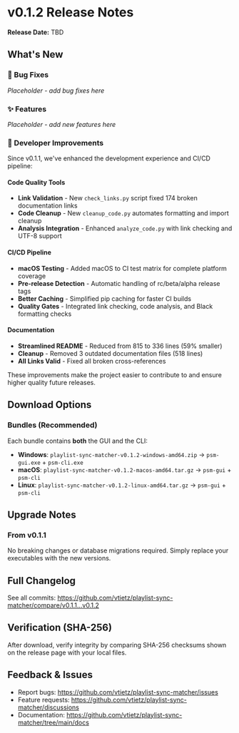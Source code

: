 # v0.1.2 Release Notes

**Release Date:** TBD

## What's New

### 🐛 Bug Fixes

*Placeholder - add bug fixes here*

### ✨ Features

*Placeholder - add new features here*

### 🔧 Developer Improvements

Since v0.1.1, we've enhanced the development experience and CI/CD pipeline:

#### Code Quality Tools
- **Link Validation** - New `check_links.py` script fixed 174 broken documentation links
- **Code Cleanup** - New `cleanup_code.py` automates formatting and import cleanup
- **Analysis Integration** - Enhanced `analyze_code.py` with link checking and UTF-8 support

#### CI/CD Pipeline
- **macOS Testing** - Added macOS to CI test matrix for complete platform coverage
- **Pre-release Detection** - Automatic handling of rc/beta/alpha release tags
- **Better Caching** - Simplified pip caching for faster CI builds
- **Quality Gates** - Integrated link checking, code analysis, and Black formatting checks

#### Documentation
- **Streamlined README** - Reduced from 815 to 336 lines (59% smaller)
- **Cleanup** - Removed 3 outdated documentation files (518 lines)
- **All Links Valid** - Fixed all broken cross-references

These improvements make the project easier to contribute to and ensure higher quality future releases.

## Download Options

### Bundles (Recommended)
Each bundle contains **both** the GUI and the CLI:
- **Windows**: `playlist-sync-matcher-v0.1.2-windows-amd64.zip` → `psm-gui.exe` + `psm-cli.exe`
- **macOS**: `playlist-sync-matcher-v0.1.2-macos-amd64.tar.gz` → `psm-gui` + `psm-cli`
- **Linux**: `playlist-sync-matcher-v0.1.2-linux-amd64.tar.gz` → `psm-gui` + `psm-cli`

## Upgrade Notes

### From v0.1.1
No breaking changes or database migrations required. Simply replace your executables with the new versions.

## Full Changelog

See all commits: https://github.com/vtietz/playlist-sync-matcher/compare/v0.1.1...v0.1.2

## Verification (SHA-256)

After download, verify integrity by comparing SHA-256 checksums shown on the release page with your local files.

## Feedback & Issues

- Report bugs: https://github.com/vtietz/playlist-sync-matcher/issues
- Feature requests: https://github.com/vtietz/playlist-sync-matcher/discussions
- Documentation: https://github.com/vtietz/playlist-sync-matcher/tree/main/docs
